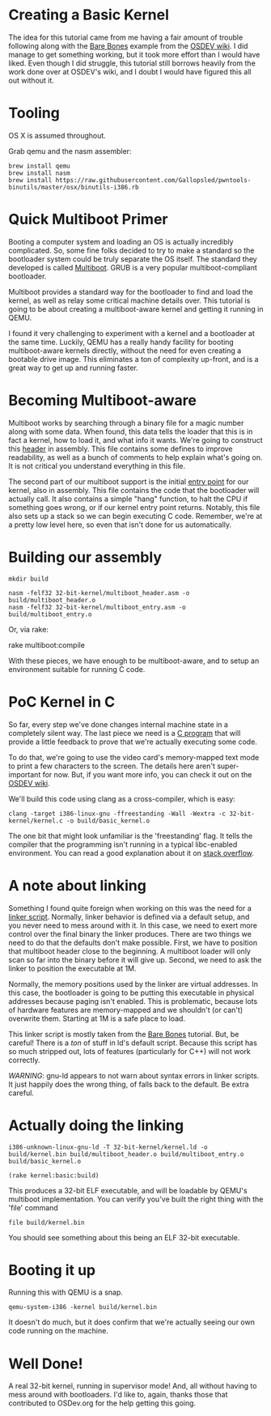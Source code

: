 # Creating a Basic Kernel

The idea for this tutorial came from me having a fair amount of trouble following along with the [Bare Bones](http://wiki.osdev.org/Bare_Bones) example from the [OSDEV wiki](http://wiki.osdev.org/Main_Page). I did manage to get something working, but it took more effort than I would have liked. Even though I did struggle, this tutorial still borrows heavily from the work done over at OSDEV's wiki, and I doubt I would have figured this all out without it.

# Tooling

OS X is assumed throughout.

Grab qemu and the nasm assembler:

    brew install qemu
    brew install nasm
    brew install https://raw.githubusercontent.com/Gallopsled/pwntools-binutils/master/osx/binutils-i386.rb

# Quick Multiboot Primer

Booting a computer system and loading an OS is actually incredibly complicated. So, some fine folks decided to try to make a standard so the bootloader system could be truly separate the OS itself. The standard they developed is called [Multiboot](https://www.gnu.org/software/grub/manual/multiboot/multiboot.html). GRUB is a very popular multiboot-compliant bootloader.

Multiboot provides a standard way for the bootloader to find and load the kernel, as well as relay some critical machine details over. This tutorial is going to be about creating a multiboot-aware kernel and getting it running in QEMU.

I found it very challenging to experiment with a kernel and a bootloader at the same time. Luckily, QEMU has a really handy facility for booting multiboot-aware kernels directly, without the need for even creating a bootable drive image. This eliminates a ton of complexity up-front, and is a great way to get up and running faster.

# Becoming Multiboot-aware

Multiboot works by searching through a binary file for a magic number along with some data. When found, this data tells the loader that this is in fact a kernel, how to load it, and what info it wants. We're going to construct this [header](multiboot_header.asm) in assembly. This file contains some defines to improve readability, as well as a bunch of comments to help explain what's going on. It is not critical you understand everything in this file.

The second part of our multiboot support is the initial [entry point](multiboot_entry.asm) for our kernel, also in assembly. This file contains the code that the bootloader will actually call. It also contains a simple "hang" function, to halt the CPU if something goes wrong, or if our kernel entry point returns. Notably, this file also sets up a stack so we can begin executing C code. Remember, we're at a pretty low level here, so even that isn't done for us automatically.

# Building our assembly

    mkdir build

    nasm -felf32 32-bit-kernel/multiboot_header.asm -o build/multiboot_header.o
    nasm -felf32 32-bit-kernel/multiboot_entry.asm -o build/multiboot_entry.o

Or, via rake:

  rake multiboot:compile

With these pieces, we have enough to be multiboot-aware, and to setup an environment suitable for running C code.

# PoC Kernel in C

So far, every step we've done changes internal machine state in a completely silent way. The last piece we need is a [C program](kernel.c) that will provide a little feedback to prove that we're actually executing some code.

To do that, we're going to use the video card's memory-mapped text mode to print a few characters to the screen. The details here aren't super-important for now. But, if you want more info, you can check it out on the [OSDEV wiki](http://wiki.osdev.org/Text_UI).

We'll build this code using clang as a cross-compiler, which is easy:

    clang -target i386-linux-gnu -ffreestanding -Wall -Wextra -c 32-bit-kernel/kernel.c -o build/basic_kernel.o

The one bit that might look unfamiliar is the 'freestanding' flag. It tells the compiler that the programming isn't running in a typical libc-enabled environment. You can read a good explanation about it on [stack overflow](http://stackoverflow.com/questions/17692428/what-is-ffreestanding-option-in-gcc).

# A note about linking

Something I found quite foreign when working on this was the need for a [linker script](kernel.ld). Normally, linker behavior is defined via a default setup, and you never need to mess around with it. In this case, we need to exert more control over the final binary the linker produces. There are two things we need to do that the defaults don't make possible. First, we have to position that multiboot header close to the beginning. A multiboot loader will only scan so far into the binary before it will give up. Second, we need to ask the linker to position the executable at 1M.

Normally, the memory positions used by the linker are virtual addresses. In this case, the bootloader is going to be putting this executable in physical addresses because paging isn't enabled. This is problematic, because lots of hardware features are memory-mapped and we shouldn't (or can't) overwrite them. Starting at 1M is a safe place to load.

This linker script is mostly taken from the [Bare Bones](http://wiki.osdev.org/Bare_Bones) tutorial. But, be careful! There is a *ton* of stuff in ld's default script. Because this script has so much stripped out, lots of features (particularly for C++) will not work correctly.

*WARNING*: gnu-ld appears to not warn about syntax errors in linker scripts. It just happily does the wrong thing, of falls back to the default. Be extra careful.

# Actually doing the linking

    i386-unknown-linux-gnu-ld -T 32-bit-kernel/kernel.ld -o build/kernel.bin build/multiboot_header.o build/multiboot_entry.o build/basic_kernel.o

    (rake kernel:basic:build)

This produces a 32-bit ELF executable, and will be loadable by QEMU's multiboot implementation. You can verify you've built the right thing with the 'file' command

    file build/kernel.bin

You should see something about this being an ELF 32-bit executable.

# Booting it up

Running this with QEMU is a snap.

    qemu-system-i386 -kernel build/kernel.bin

It doesn't do much, but it does confirm that we're actually seeing our own code running on the machine.

# Well Done!

A real 32-bit kernel, running in supervisor mode! And, all without having to mess around with bootloaders. I'd like to, again, thanks those that contributed to OSDev.org for the help getting this going.
